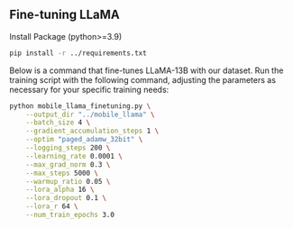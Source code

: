 ## Fine-tuning LLaMA
Install Package (python>=3.9)
```bash
pip install -r ../requirements.txt
```

Below is a command that fine-tunes LLaMA-13B with our dataset. Run the training script with the following command, adjusting the parameters as necessary for your specific training needs:

```bash
python mobile_llama_finetuning.py \
    --output_dir "../mobile_llama" \
    --batch_size 4 \
    --gradient_accumulation_steps 1 \
    --optim "paged_adamw_32bit" \
    --logging_steps 200 \
    --learning_rate 0.0001 \
    --max_grad_norm 0.3 \
    --max_steps 5000 \
    --warmup_ratio 0.05 \
    --lora_alpha 16 \
    --lora_dropout 0.1 \
    --lora_r 64 \
    --num_train_epochs 3.0
```
